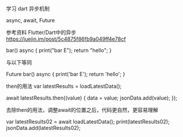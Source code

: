 
学习 dart 异步机制

async, await, Future

参考资料 Flutter/Dart中的异步
https://juejin.im/post/5c4875f86fb9a049ff4e78cf

bar() async {
  print("bar E");
  return "hello";
}

与以下等同

Future<String> bar() async {
  print('bar E');
  return 'hello';
}

then的用法
var latestResults = loadLatestData();

await latestResults.then((value) {
    data = value;
    jsonData.add(value);
});

去除then的用法，调整await的位置之后，代码更自然，更容易理解

var latestResults02 = await loadLatestData();
print(latestResults02);
jsonData.add(latestResults02);

